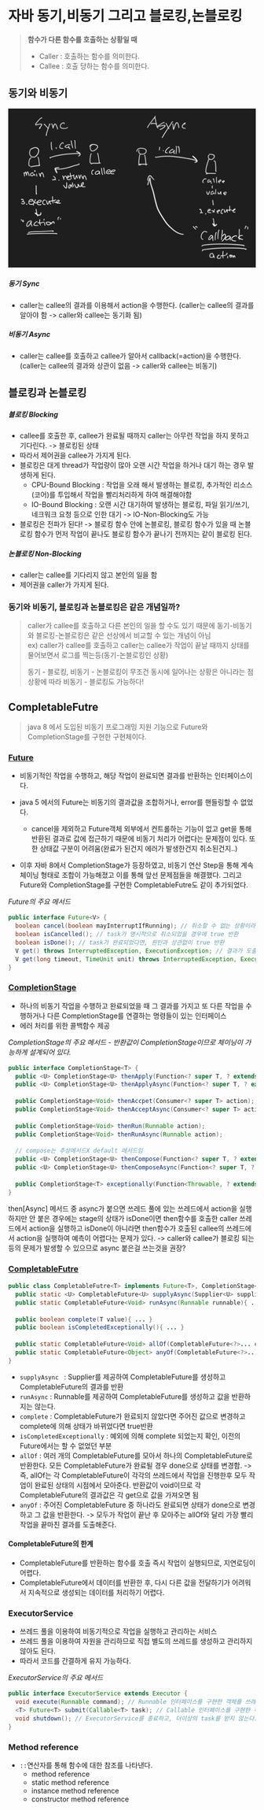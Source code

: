 # 자바 동기,비동기 그리고 블로킹,논블로킹

> **함수가 다른 함수를 호출하는 상황일 때**
>
> - Caller : 호출하는 함수를 의미한다.
> - Callee : 호출 당하는 함수를 의미한다.
>

## 동기와 비동기

![동기와비동기](./_img/jvm/sync-async.png)

#####  동기 Sync

- caller는 callee의 결과를 이용해서 action을 수행한다. (caller는 callee의 결과를 알아야 함 -> caller와 callee는 동기화 됨)

#####  비동기 Async

- caller는 callee를 호출하고 callee가 알아서 callback(=action)을 수행한다. (caller는 callee의 결과와 상관이 없음 -> caller와 callee는 비동기)

## 블로킹과 논블로킹

##### 블로킹 Blocking

- callee를 호출한 후, callee가 완료될 때까지 caller는 아무런 작업을 하지 못하고 기다린다. -> 블로킹된 상태
- 따라서 제어권을 callee가 가지게 된다.
- 블로킹은 대게 thread가 작업량이 많아 오랜 시간 작업을 하거나 대기 하는 경우 발생하게 된다.
  - CPU-Bound Blocking : 작업을 오래 해서 발생하는 블로킹, 추가적인 리소스(코어)를 투입해서 작업을 빨리처리하게 하여 해결해야함
  - IO-Bound Blocking : 오랜 시간 대기하여 발생하는 블로킹, 파일 읽기/쓰기, 네크워크 요청 등으로 인한 대기 -> IO-Non-Blocking도 가능
- 블로킹은 전파가 된다! -> 블로킹 함수 안에 논블로킹, 블로킹 함수가 있을 때 논블로킹 함수가 먼저 작업이 끝나도 블로킹 함수가 끝나기 전까지는 같이 블로킹 된다.

##### 논블로킹 Non-Blocking

- caller는 callee를 기다리지 않고 본인의 일을 함
- 제어권을 caller가 가지게 된다.

### 동기와 비동기, 블로킹과 논블로킹은 같은 개념일까?

> caller가 callee를 호출하고 다른 본인의 일을 할 수도 있기 때문에 동기-비동기와 블로킹-논블로킹은 같은 선상에서 비교할 수 있는 개념이 아님<br/>ex) caller가 callee를 호출하고 caller는 callee가 작업이 끝날 때까지 상태를 물어보면서 로그를 찍는등(동기-논블로킹인 상황)
>
> 동기 - 블로킹, 비동기 - 논블로킹이 무조건 동시에 일어나는 상황은 아니라는 점 상황에 따라 비동기 - 블로킹도 가능하다!



## CompletableFutre

> java 8 에서 도입된 비동기 프로그래밍 지원 기능으로 Future와 CompletionStage를 구현한 구현체이다.

### [Future](https://docs.oracle.com/javase/8/docs/api/java/util/concurrent/Future.html)

- 비동기적인 작업을 수행하고, 해당 작업이 완료되면 결과를 반환하는 인터페이스이다. 
- java 5 에서의 Future는 비동기의 결과값을 조합하거나, error를 핸들링할 수 없었다. 
  - cancel을 제외하고 Future객체 외부에서 컨트롤하는 기능이 없고 get을 통해 반환된 결과로 값에 접근하기 때문에 비동기 처리가 어렵다는 문제점이 있다. 또한 상태값 구분이 어려움(완료가 된건지 에러가 발생한건지 취소된건지..)

- 이후 자바 8에서 CompletionStage가 등장하였고, 비동기 연산 Step을 통해 계속 체이닝 형태로 조합이 가능해졌고 이를 통해 앞선 문제점들을 해결했다. 그리고 Future와 CompletionStage를 구현한 CompletableFutre도 같이 추가되었다.

*Future의 주요 메서드*

```java
public interface Future<V> {
  boolean cancel(boolean mayInterruptIfRunning); // 취소할 수 없는 상황이라면 false가 반환된다, mayInterruptIfRunning가 false일 경우 시작하지 않은 task에 대해서만 취소한다.
  boolean isCancelled(); // task가 명시적으로 취소되었을 경우에 true 반환
  boolean isDone(); // task가 완료되었다면, 원인과 상관없이 true 반환
  V get() throws InterruptedException, ExecutionException; // 결과가 도출될 때까지 쓰레드 block
  V get(long timeout, TimeUnit unit) throws InterruptedException, ExecutionException, TimeoutException; // timeout 시간 까지만 기다린다. 즉, 앞선 get처럼 무한히 쓰레드가 block되는게 아니라 timeout 시간까지만 block됨 - TimeoutException 발생
}
```

### [CompletionStage](https://docs.oracle.com/javase/8/docs/api/java/util/concurrent/CompletionStage.html)

- 하나의 비동기 작업을 수행하고 완료되었을 때 그 결과를 가지고 또 다른 작업을 수행하거나 다른 CompletionStage를 연결하는 명령들이 있는 인터페이스
- 에러 처리를 위한 콜백함수 제공

*CompletionStage의 주요 메서드 - 반환값이 CompletionStage이므로 체이닝이 가능하게 설계되어 있다.* 

```java
public interface CompletionStage<T> {
  public <U> CompletionStage<U> thenApply(Function<? super T, ? extends U> fn);
  public <U> CompletionStage<U> thenApplyAsync(Function<? super T, ? extends U> fn);
 
  public CompletionStage<Void> thenAccpet(Consumer<? super T> action);
  public CompletionStage<Void> thenAcceptAsync(Consumer<? super T> action);
  
  public CompletionStage<Void> thenRun(Runnable action);
  public CompletionStage<Void> thenRunAsync(Runnable action);
  
  // compose는 추상메서드X default 메서드임
  public <U> CompletionStage<U> thenCompose(Function<? super T, ? extends CompletionStage<U>> fn);
  public <U> CompletionStage<U> thenComposeAsync(Function<? super T, ? extends CompletionStage<U>> fn);
  
  public CompletionStage<T> exceptionally(Function<Throwable, ? extends T> fn);
}
```

then[Async] 메서드 중 async가 붙으면 쓰레드 풀에 있는 쓰레드에서 action을 실행하지만 안 붙은 경우에는 stage의 상태가 isDone이면 then함수를 호출한 caller 쓰레드에서 action을 실행하고 isDone이 아니라면 then함수가 호출된 callee의 쓰레드에서 action을 실행하여 예측이 어렵다는 문제가 있다. -> caller와 callee가 블로킹 되는 등의 문제가 발생할 수 있으므로 async 붙은걸 쓰는것을 권장?

### [CompletableFutre](https://docs.oracle.com/javase/8/docs/api/java/util/concurrent/CompletableFuture.html)

```java
public class CompletableFutre<T> implements Future<T>, CompletionStage<T> {
  public static <U> CompletableFuture<U> supplyAsync(Supplier<U> supplier){ ... }
  public static CompletableFuture<Void> runAsync(Runnable runnable){ ... }
  
  public boolean complete(T value){ ... }
  public boolean isCompletedExceptionally(){ ... }
  
  public static CompletableFuture<Void> allOf(CompletableFuture<?>... cfs){ ... }
  public static CompletableFuture<Object> anyOf(CompletableFuture<?>... cfs){ ... }
}
```

- `supplyAsync ` : Supplier를 제공하여 CompletableFuture를 생성하고 CompletableFuture의 결과를 반환
- `runAsync` : Runnable를 제공하여 CompletableFuture를 생성하고 값을 반환하지는 않는다.
- `complete` : CompletableFuture가 완료되지 않았다면 주어진 값으로 변경하고 complete에 의해 상태가 바뀌었다면 true반환
- `isCompletedExceptionally` : 예외에 의해 complete 되었는지 확인, 이전의 Future에서는 할 수 없었던 부분
- `allOf` : 여러 개의 CompletableFuture를 모아서 하나의 CompletableFuture로 반환한다. 모든 CompletableFuture가 완료될 경우 done으로 상태를 변경함. -> 즉, allOf는 각 CompletableFuture이 각각의 쓰레드에서 작업을 진행한후 모두 작업이 완료된 상태의 시점에서 모아준다. 반환값이 void이므로 각 CompletableFuture의 결과값은 각 get으로 값을 가져오면 됨
- `anyOf` : 주어진 CompletableFuture 중 하나라도 완료되면 상태가 done으로 변경하고 그 값을 반환한다. -> 모두가 작업이 끝난 후 모아주는 allOf와 달리 가장 빨리 작업을 끝마친 결과를 도출해준다.

#### CompletableFuture의 한계

- CompletableFuture를 반환하는 함수를 호출 즉시 작업이 실행되므로, 지연로딩이 어렵다.
- CompletableFuture에서 데이터를 반환한 후, 다시 다른 값을 전달하기가 어려워서 지속적으로 생성되는 데이터를 처리하기 어렵다.

### ExecutorService

- 쓰레드 풀을 이용하여 비동기적으로 작업을 실행하고 관리하는 서비스
- 쓰레드 풀을 이용하여 자원을 관리하므로 직접 별도의 쓰레드를 생성하고 관리하지 않아도 된다. 
- 따라서 코드를 간결하게 유지 가능하다.

*ExecutorService의 주요 메서드*

```java
public interface ExecutorService extends Executor {
  void execute(Runnable command); // Runnable 인터페이스를 구현한 객체를 쓰레드 풀에서 비동기적으로 수행한다.
  <T> Future<T> submit(Callable<T> task); // Callable 인터페이스를 구현한 객체를 쓰레드 풀에서 비동기적으로 수행하고, 그 결과를 반환한다.
  void shutdown(); // ExecutorService를 종료하고, 더이상의 task를 받지 않는다.
}
```



### Method reference

- `::`연산자를 통해 함수에 대한 참조를 나타낸다.
  - method reference
  - static method reference
  - instance method reference
  - constructor method reference
